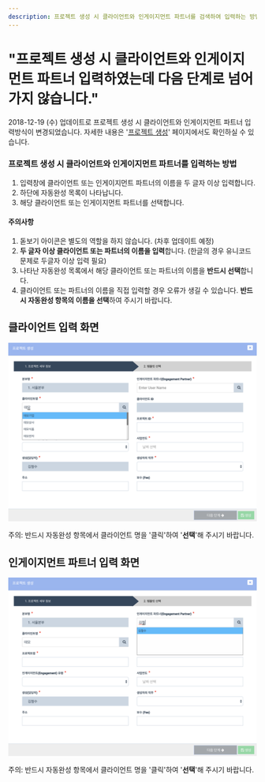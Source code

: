 ```yaml
---
description: 프로젝트 생성 시 클라이언트와 인게이지먼트 파트너를 검색하여 입력하는 방법
---
```


# "프로젝트 생성 시 클라이언트와 인게이지먼트 파트너 입력하였는데 다음 단계로 넘어가지 않습니다."

2018-12-19 \(수\) 업데이트로 프로젝트 생성 시 클라이언트와 인게이지먼트 파트너 입력방식이 변경되었습니다. 자세한 내용은 '[프로젝트 생성](../undefined-2/setup/1-3..md)' 페이지에서도 확인하실 수 있습니다. 

### 프로젝트 생성 시 클라이언트와 인게이지먼트 파트너를 입력하는 방법 

1. 입력창에 클라이언트 또는 인게이지먼트 파트너의 이름을 두 글자 이상 입력합니다. 
2. 하단에 자동완성 목록이 나타납니다.
3. 해당 클라이언트 또는 인게이지먼트 파트너를 선택합니다. 

#### 주의사항

1. 돋보기 아이콘은 별도의 역할을 하지 않습니다. \(차후 업데이트 예정\)
2. **두 글자 이상 클라이언트 또는 파트너의 이름을 입력**합니다. \(한글의 경우 유니코드 문제로 두글자 이상 입력 필요\) 
3. 나타난 자동완성 목록에서 해당 클라이언트 또는 파트너의 이름을 **반드시 선택**합니다. 
4. 클라이언트 또는 파트너의 이름을 직접 입력할 경우 오류가 생길 수 있습니다. **반드시 자동완성 항목의 이름을 선택**하여 주시기 바랍니다. 

## 클라이언트 입력 화면  

![&#xD074;&#xB77C;&#xC774;&#xC5B8;&#xD2B8; &#xC785;&#xB825;&#xCC3D;&#xC5D0; &apos;&#xB370;&#xBAA8;&apos; &#xB77C;&#xB294; &#xB450; &#xAE00;&#xC790;&#xB97C; &#xC785;&#xB825;&#xD558;&#xC790; &#xC544;&#xB798;&#xCABD;&#xC5D0; &#xC790;&#xB3D9;&#xC644;&#xC131; &#xD56D;&#xBAA9;&#xC774; &#xB098;&#xD0C0;&#xB09C; &#xBAA8;&#xC2B5;](../.gitbook/assets/screenshot-2019-01-22-10.45.11.png)

주의: 반드시 자동완성 항목에서 클라이언트 명을 '클릭'하여 '**선택**'해 주시기 바랍니다. 

## 인게이지먼트 파트너 입력 화면  

![&#xC778;&#xAC8C;&#xC774;&#xC9C0;&#xBA3C;&#xD2B8; &#xD30C;&#xD2B8;&#xB108; &#xC785;&#xB825;&#xCC3D;&#xC5D0; &apos;&#xAE40;&#xCCA0;&apos;&#xC744; &#xC785;&#xB825;&#xD558;&#xC790; &#xC544;&#xB798;&#xC5D0; &#xC790;&#xB3D9;&#xC644;&#xC131;&#xC73C;&#xB85C; &apos;&#xAE40;&#xCCA0;&#xC218;&apos;&#xAC00; &#xB098;&#xD0C0;&#xB09C; &#xBAA8;&#xC2B5;  ](../.gitbook/assets/screenshot-2019-01-22-10.45.36.png)

주의: 반드시 자동완성 항목에서 클라이언트 명을 '클릭'하여 '**선택**'해 주시기 바랍니다.  

